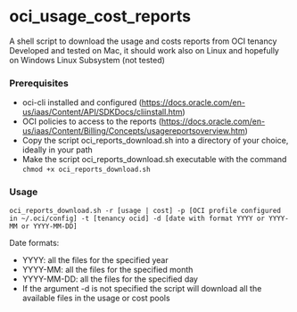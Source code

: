 # oci_usage_cost_reports
A shell script to download the usage and costs reports from OCI tenancy
Developed and tested on Mac, it should work also on Linux and hopefully on Windows Linux Subsystem (not tested)

### Prerequisites
- oci-cli installed and configured (https://docs.oracle.com/en-us/iaas/Content/API/SDKDocs/cliinstall.htm)
- OCI policies to access to the reports (https://docs.oracle.com/en-us/iaas/Content/Billing/Concepts/usagereportsoverview.htm)
- Copy the script oci_reports_download.sh into a directory of your choice, ideally in your path
- Make the script oci_reports_download.sh executable with the command `chmod +x oci_reports_download.sh`

### Usage
`oci_reports_download.sh -r [usage | cost] -p [OCI profile configured in ~/.oci/config] -t [tenancy ocid] -d [date with format YYYY or YYYY-MM or YYYY-MM-DD]`

Date formats:
- YYYY: all the files for the specified year
- YYYY-MM: all the files for the specified month
- YYYY-MM-DD: all the files for the specified day
- If the argument -d is not specified the script will download all the available files in the usage or cost pools
